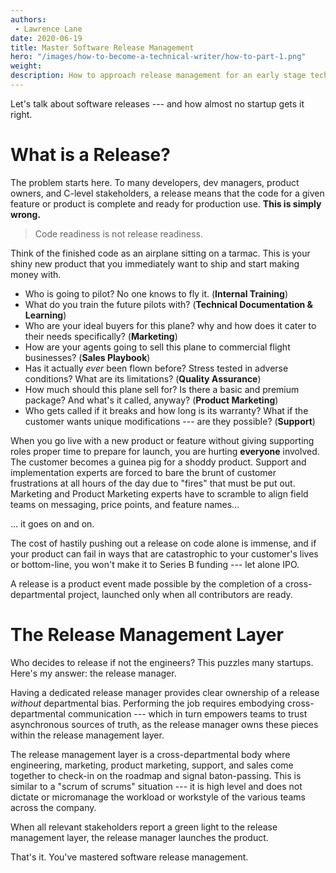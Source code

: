 ```yaml
---
authors:
 - Lawrence Lane
date: 2020-06-19
title: Master Software Release Management
hero: "/images/how-to-become-a-technical-writer/how-to-part-1.png"
weight:
description: How to approach release management for an early stage tech startup.
---
```


Let's talk about software releases --- and how almost no startup gets it right.

# What is a Release?

The problem starts here. To many developers, dev managers, product owners, and C-level stakeholders, a release means that the code for a given feature or product is complete and ready for production use. **This is simply  wrong.**

> Code readiness is not release readiness.

Think of the finished code as an airplane sitting on a tarmac. This is your shiny new product that you immediately want to ship and start making money with.

- Who is going to pilot? No one knows to fly it. (**Internal Training**)
- What do you train the future pilots with? (**Technical Documentation & Learning**)
- Who are your ideal buyers for this plane? why and how does it cater to their needs specifically? (**Marketing**)
- How are your agents going to sell this plane to commercial flight businesses? (**Sales Playbook**)
- Has it actually _ever_ been flown before? Stress tested in adverse conditions? What are its limitations? (**Quality Assurance**)
- How much should this plane sell for? Is there a basic and premium package? And what's it called, anyway? (**Product Marketing**)
- Who gets called if it breaks and how long is its warranty? What if the customer wants unique modifications --- are they possible? (**Support**)

When you go live with a new product or feature without giving supporting roles proper time to prepare for launch, you are hurting **everyone** involved. The customer becomes a guinea pig for a shoddy product. Support and implementation experts are forced to bare the brunt of customer frustrations at all hours of the day due to "fires" that must be put out. Marketing and Product Marketing experts have to scramble to align field teams on messaging, price points, and feature names...

... it goes on and on.

The cost of hastily pushing out a release on code alone is immense, and if your product can fail in ways that are catastrophic to your customer's lives or bottom-line, you won't make it to Series B funding --- let alone IPO.

A release is a product event made possible by the completion of a cross-departmental project, launched only when all contributors are ready.

# The Release Management Layer

Who decides to release if not the engineers? This puzzles many startups. Here's my answer: the release manager.

Having a dedicated release manager provides clear ownership of a release _without_ departmental bias. Performing the job requires embodying cross-departmental communication --- which in turn empowers teams to trust asynchronous sources of truth, as the release manager owns these pieces within the release management layer.  

The release management layer is a cross-departmental body where engineering, marketing, product marketing, support, and sales come together to check-in on the roadmap and signal baton-passing. This is similar to a "scrum of scrums" situation --- it is high level and does not dictate or micromanage the workload or workstyle of the various teams across the company.

When all relevant stakeholders report a green light to the release management layer, the release manager launches the product.

That's it. You've mastered software release management.
